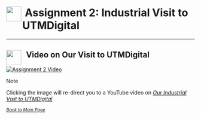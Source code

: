 # <img src="https://gdurl.com/0MBY" width='40' align="left"/> &nbsp;Assignment 2: Industrial Visit to UTMDigital
---
## <img src="https://gdurl.com/xfR5" width='40' align="left"/> &nbsp;  Video on Our Visit to UTMDigital

<a href="https://youtu.be/UBcM0EYooz4"> <img src="https://gdurl.com/H0Tr" 
alt="Assignment 2 Video"/>  </a>

> [!NOTE]
> Clicking the image will re-direct you to a YouTube video on <ins><i>Our Industrial Visit to UTMDigital </i></ins>

<sub> *[Back to Main Page](https://github.com/miqbaltariq/SECP1513202420251/tree/main/03/TylerChok)* <sub>
